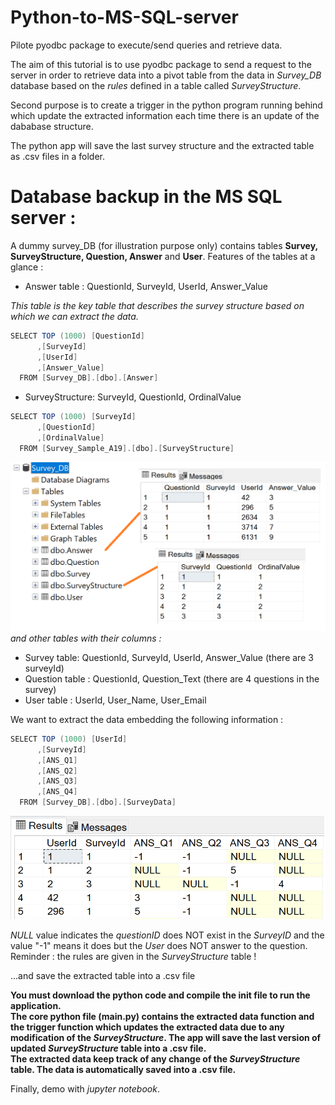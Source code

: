 # Python-to-MS-SQL-server
Pilote pyodbc package to execute/send queries and retrieve data. 

The aim of this tutorial is to use pyodbc package to send a request to the server in order to retrieve  data into a pivot table from the data in *Survey_DB* database based on the *rules* defined in a table called *SurveyStructure*. 

Second purpose is to create a trigger in the python program running behind which update the extracted information each time there is an update of the dababase structure.

The python app will save  the last survey structure and the extracted table as .csv files in a folder.

# Database backup in the MS SQL server : 
A dummy survey_DB (for illustration purpose only) contains tables **Survey, SurveyStructure, Question, Answer** and **User**. Features  of the tables at a glance : 

- Answer table : QuestionId, SurveyId, UserId, Answer_Value <br>

 *This table is the key table that describes the survey structure based on which we can extract the data.* 
```java
SELECT TOP (1000) [QuestionId]
      ,[SurveyId]
      ,[UserId]
      ,[Answer_Value]
  FROM [Survey_DB].[dbo].[Answer]
  ```
  - SurveyStructure: SurveyId, QuestionId, OrdinalValue
```java
SELECT TOP (1000) [SurveyId]
      ,[QuestionId]
      ,[OrdinalValue]
  FROM [Survey_Sample_A19].[dbo].[SurveyStructure]
  ```
 
  ![Example of data extracted from two tables](images/sql_1.png)
 *and other tables with their columns :*  
- Survey table:  QuestionId, SurveyId, UserId, Answer_Value (there are 3 surveyId)
- Question table : QuestionId, Question_Text (there are 4 questions in the survey)  
- User table : UserId, User_Name, User_Email

We want to extract the data embedding the following information :
```java
SELECT TOP (1000) [UserId]
      ,[SurveyId]
      ,[ANS_Q1]
      ,[ANS_Q2]
      ,[ANS_Q3]
      ,[ANS_Q4]
  FROM [Survey_DB].[dbo].[SurveyData]
```
![wanted table :*SurveyData*](images/SurveyData.png)

*NULL* value indicates the *questionID* does NOT exist in the *SurveyID* and the value "-1" means it does but the *User* does NOT answer to the question. Reminder : the rules are given in the *SurveyStructure* table !

...and save the extracted table into a .csv file


**You must download the python code and compile the init file to run the application. <br>
The core python file (main.py) contains the extracted data function and the trigger function which updates the extracted data due to any modification of the *SurveyStructure*. The app will save the last version of updated  *SurveyStructure* table into a .csv file. <br>
The extracted data keep track of any change of the *SurveyStructure* table. The data is automatically saved into a .csv file.**

Finally, demo with *jupyter notebook*.




